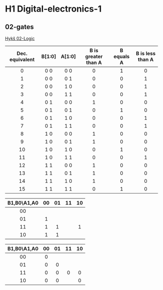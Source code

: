 # H1 Digital-electronics-1 
## 02-gates
[Hykš 02-Logic](https://www.edaplayground.com/x/kUqX)


| **Dec. equivalent** | **B[1:0]** | **A[1:0]** | **B is greater than A** | **B equals A** | **B is less than A** |
| :-: | :-: | :-: | :-: | :-: | :-: |
| 0 | 0 0 | 0 0 | 0 | 1 | 0 |
| 1 | 0 0 | 0 1 | 0 | 0 | 1 |
| 2 | 0 0 | 1 0 | 0 | 0 | 1 |
| 3 | 0 0 | 1 1 | 0 | 0 | 1 |
| 4 | 0 1 | 0 0 | 1 | 0 | 0 |
| 5 | 0 1 | 0 1 | 0 | 1 | 0 |
| 6 | 0 1 | 1 0 | 0 | 0 | 1 |
| 7 | 0 1 | 1 1 | 0 | 0 | 1 |
| 8 | 1 0 | 0 0 | 1 | 0 | 0 |
| 9 | 1 0 | 0 1 | 1 | 0 | 0 |
| 10 | 1 0 | 1 0 | 0 | 1 | 0 |
| 11 | 1 0 | 1 1 | 0 | 0 | 1 |
| 12 | 1 1 | 0 0 | 1 | 0 | 0 |
| 13 | 1 1 | 0 1 | 1 | 0 | 0 |
| 14 | 1 1 | 1 0 | 1 | 0 | 0 |
| 15 | 1 1 | 1 1 | 0 | 1 | 0 |


| **B1,B0\A1,A0** | **00** | **01** | **11** | **10** |
| :-: | :-: | :-: | :-: | :-: |
| 00 |  |  |  |  |
| 01 | 1 |  |  |  |
| 11 | 1 | 1 |  | 1 |
| 10 | 1 | 1 |  |  |


| **B1,B0\A1,A0** | **00** | **01** | **11** | **10** |
| :-: | :-: | :-: | :-: | :-: |
| 00 | 0 |  |  |  |
| 01 | 0 | 0 |  |  |
| 11 | 0 | 0 | 0 | 0 |
| 10 | 0 | 0 |  | 0 |







